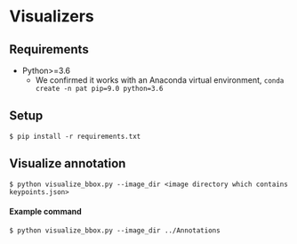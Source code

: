 # Visualizers

## Requirements

- Python>=3.6
  - We confirmed it works with an Anaconda virtual environment, `conda create -n pat pip=9.0 python=3.6`

## Setup

```
$ pip install -r requirements.txt
```

## Visualize annotation

```
$ python visualize_bbox.py --image_dir <image directory which contains keypoints.json>
```

#### Example command

```
$ python visualize_bbox.py --image_dir ../Annotations
```